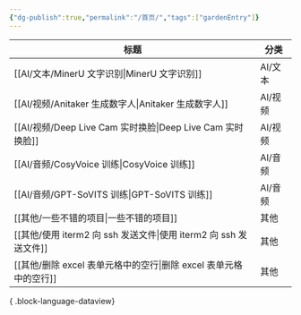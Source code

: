 ```yaml
---
{"dg-publish":true,"permalink":"/首页/","tags":["gardenEntry"]}
---
```


| 标题                                                   | 分类    |
| ---------------------------------------------------- | ----- |
| [[AI/文本/MinerU 文字识别\|MinerU 文字识别]]                | AI/文本 |
| [[AI/视频/Anitaker 生成数字人\|Anitaker 生成数字人]]          | AI/视频 |
| [[AI/视频/Deep Live Cam 实时换脸\|Deep Live Cam 实时换脸]]  | AI/视频 |
| [[AI/音频/CosyVoice 训练\|CosyVoice 训练]]              | AI/音频 |
| [[AI/音频/GPT-SoVITS 训练\|GPT-SoVITS 训练]]            | AI/音频 |
| [[其他/一些不错的项目\|一些不错的项目]]                           | 其他    |
| [[其他/使用 iterm2 向 ssh 发送文件\|使用 iterm2 向 ssh 发送文件]] | 其他    |
| [[其他/删除 excel 表单元格中的空行\|删除 excel 表单元格中的空行]]       | 其他    |

{ .block-language-dataview}


